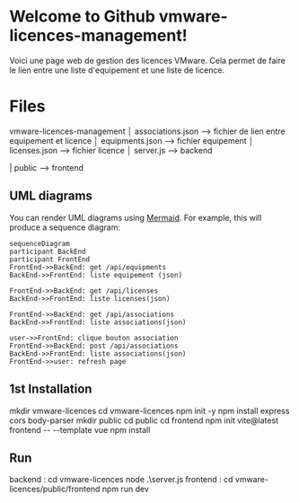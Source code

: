 # Welcome to Github vmware-licences-management!

Voici une page web de gestion des licences VMware. Cela permet de faire le lien entre une liste d'equipement et une liste de licence.

# Files
vmware-licences-management
│   associations.json		--> fichier de lien entre equipement et licence
│   equipments.json		--> fichier equipement
│   licenses.json				--> fichier licence
│   server.js					--> backend

|	public							--> frontend



## UML diagrams

You can render UML diagrams using [Mermaid](https://mermaidjs.github.io/). For example, this will produce a sequence diagram:

```mermaid
sequenceDiagram
participant BackEnd
participant FrontEnd
FrontEnd->>BackEnd: get /api/equipments
BackEnd->>FrontEnd: liste equipement (json)

FrontEnd->>BackEnd: get /api/licenses
BackEnd->>FrontEnd: liste licenses(json)

FrontEnd->>BackEnd: get /api/associations
BackEnd->>FrontEnd: liste associations(json)

user->>FrontEnd: clique bouton association
FrontEnd->>BackEnd: post /api/associations
BackEnd->>FrontEnd: liste associations(json)
FrontEnd->>user: refresh page

```
## 1st Installation


mkdir vmware-licences
cd vmware-licences
npm init -y
npm install express cors body-parser
mkdir public
cd public
cd frontend
npm init vite@latest frontend -- --template vue
npm install

## Run

backend :
cd vmware-licences
node .\server.js
frontend :
cd vmware-licences/public/frontend
npm run dev
